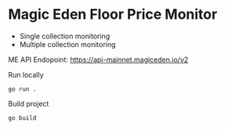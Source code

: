 # Magic Eden Floor Price Monitor
- Single collection monitoring
- Multiple collection monitoring

ME API Endopoint: https://api-mainnet.magiceden.io/v2

Run locally
~~~
go run .
~~~

Build project
~~~
go build
~~~
